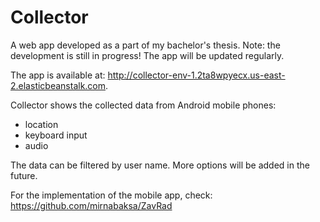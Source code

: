 # Collector

A web app developed as a part of my bachelor's thesis. Note: the development is still in progress! The app will be updated regularly.

The app is available at:
http://collector-env-1.2ta8wpyecx.us-east-2.elasticbeanstalk.com.

Collector shows the collected data from Android mobile phones:
- location
- keyboard input
- audio

The data can be filtered by user name. More options will be added in the future.

For the implementation of the mobile app, check:
https://github.com/mirnabaksa/ZavRad
